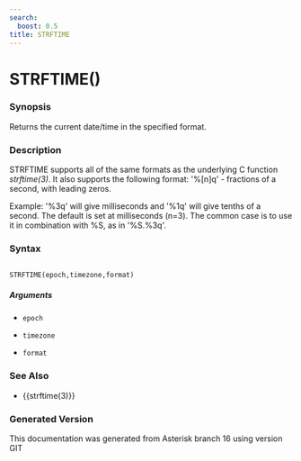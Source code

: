 ```yaml
---
search:
  boost: 0.5
title: STRFTIME
---
```


# STRFTIME()

### Synopsis

Returns the current date/time in the specified format.

### Description

STRFTIME supports all of the same formats as the underlying C function *strftime(3)*. It also supports the following format: '%\[n\]q' - fractions of a second, with leading zeros.<br>

Example: '%3q' will give milliseconds and '%1q' will give tenths of a second. The default is set at milliseconds (n=3). The common case is to use it in combination with %S, as in '%S.%3q'.<br>


### Syntax


```

STRFTIME(epoch,timezone,format)
```
##### Arguments


* `epoch`

* `timezone`

* `format`

### See Also

* {{strftime(3)}}


### Generated Version

This documentation was generated from Asterisk branch 16 using version GIT 